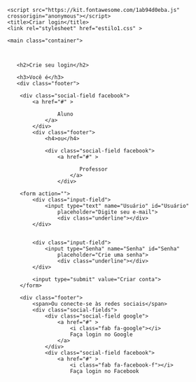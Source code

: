 <!DOCTYPE html>
<html lang="pt-br">
<head>
    <meta charset="UTF-8">
    
    <script src="https://kit.fontawesome.com/1ab94d0eba.js" crossorigin="anonymous"></script>
    <title>Criar login</title>
    <link rel="stylesheet" href="estilo1.css" >
</head>

<body>

    <main class="container">
    

 
       <h2>Crie seu login</h2>

       <h3>Você é</h3>
       <div class="footer">
       
        <div class="social-field facebook">
            <a href="#" >
                   
                    Aluno
                </a>
            </div>
            <div class="footer">
                <h4>ou</h4>
       
                <div class="social-field facebook">
                    <a href="#" >
                           
                           Professor
                        </a>
                    </div>

        <form action="">
            <div class="input-field">
                <input type="text" name="Usuário" id="Usuário"
                    placeholder="Digite seu e-mail">
                    <div class="underline"></div>
            </div>


            <div class="input-field">
                <input type="Senha" name="Senha" id="Senha"
                    placeholder="Crie uma senha">
                    <div class="underline"></div>
            </div>
            
            <input type="submit" value="Criar conta">
        </form>

        <div class="footer">
            <span>Ou conecte-se às redes sociais</span>
            <div class="social-fields">
                <div class="social-field google">
                    <a href="#" >
                        <i class="fab fa-google"></i>
                        Faça login no Google
                    </a>
                </div>
                <div class="social-field facebook">
                    <a href="#" >
                        <i class="fab fa-facebook-f"></i>
                        Faça login no Facebook
</body>
</html>
